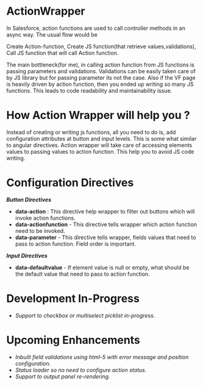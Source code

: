 # ActionWrapper

In Salesforce, action functions are used to call controller methods in an async way. The usual flow would be

Create Action-function, Create JS function(that retrieve values,validations), Call JS function that will call Action function.

The main bottleneck(for me), in calling action function from JS functions is passing parameters and validations. Validations can be easily taken care of by JS library but for passing parameter its not the case. Also if the VF page is heavily driven by action function, then you ended up writing so many JS functions. This leads to code readability and maintainability issue.

# How Action Wrapper will help you ?

Instead of creating or writing js functions, all you need to do is, add configuration attributes at button and input levels. This is some what similar to angular directives. Action wrapper will take care of accessing elements values to passing values to action function. This help you to avoid JS code writing. 

# Configuration Directives

***Button Directives***

- **data-action** : This directive help wrapper to filter out buttons which will invoke action functions.
- **data-actionfunction** - This directive tells wrapper which action function need to be invoked.
- **data-parameter** - This directive tells wrapper, fields values that need to pass to action function. Field order is important.

***Input Directives***

- **data-defaultvalue** - If element value is null or empty, what should be the default value that need to pass to action function.

# Development In-Progress

- *Support to checkbox or multiselect picklist in-progress.*

# Upcoming Enhancements

- *Inbuilt field validations using html-5 with error message and position configuration.*
- *Status loader so no need to configure action status.*
- *Support to output panel re-rendering.*
